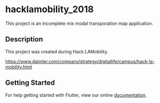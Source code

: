 # hacklamobility_2018

This project is an incomplete mix modal transporation map application.
## Description

This project was created during Hack.LAMobility.

https://www.daimler.com/company/strategy/digitallife/campus/hack-la-mobility.html

## Getting Started

For help getting started with Flutter, view our online
[documentation](https://flutter.io/).

